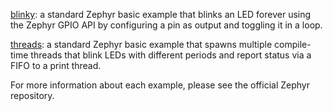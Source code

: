 [blinky](https://github.com/zephyrproject-rtos/zephyr/tree/main/samples/basic/blinky): a standard Zephyr basic example that blinks an LED forever using the Zephyr GPIO API by configuring a pin as output and toggling it in a loop. 

[threads](https://github.com/zephyrproject-rtos/zephyr/tree/main/samples/basic/threads): a standard Zephyr basic example that spawns multiple compile-time threads that blink LEDs with different periods and report status via a FIFO to a print thread.

For more information about each example, please see the official Zephyr repository.